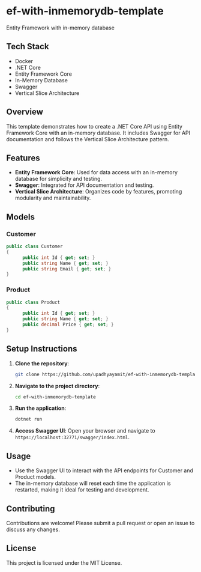 # ef-with-inmemorydb-template

Entity Framework with in-memory database

## Tech Stack

- Docker
- .NET Core
- Entity Framework Core
- In-Memory Database
- Swagger
- Vertical Slice Architecture

## Overview

This template demonstrates how to create a .NET Core API using Entity Framework Core with an in-memory database. It includes Swagger for API documentation and follows the Vertical Slice Architecture pattern.

## Features

- **Entity Framework Core**: Used for data access with an in-memory database for simplicity and testing.
- **Swagger**: Integrated for API documentation and testing.
- **Vertical Slice Architecture**: Organizes code by features, promoting modularity and maintainability.

## Models

### Customer

```csharp
public class Customer
{
      public int Id { get; set; }
      public string Name { get; set; }
      public string Email { get; set; }
}
```

### Product

```csharp
public class Product
{
      public int Id { get; set; }
      public string Name { get; set; }
      public decimal Price { get; set; }
}
```

## Setup Instructions

1. **Clone the repository**:

   ```sh
   git clone https://github.com/upadhyayamit/ef-with-inmemorydb-template.git
   ```

2. **Navigate to the project directory**:

   ```sh
   cd ef-with-inmemorydb-template
   ```

3. **Run the application**:

   ```sh
   dotnet run
   ```

4. **Access Swagger UI**:
   Open your browser and navigate to `https://localhost:32771/swagger/index.html`.

## Usage

- Use the Swagger UI to interact with the API endpoints for Customer and Product models.
- The in-memory database will reset each time the application is restarted, making it ideal for testing and development.

## Contributing

Contributions are welcome! Please submit a pull request or open an issue to discuss any changes.

## License

This project is licensed under the MIT License.

